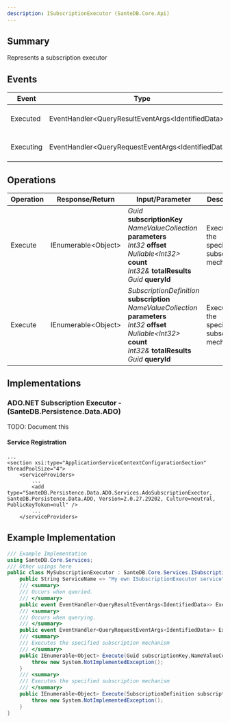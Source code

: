 ```yaml
---
description: ISubscriptionExecutor (SanteDB.Core.Api)
---
```


## Summary
Represents a subscription executor

## Events

|Event|Type|Description|
|-|-|-|
|Executed|EventHandler&lt;QueryResultEventArgs&lt;IdentifiedData>>|Occurs when queried.|
|Executing|EventHandler&lt;QueryRequestEventArgs&lt;IdentifiedData>>|Occurs when querying.|

## Operations

|Operation|Response/Return|Input/Parameter|Description|
|-|-|-|-|
|Execute|IEnumerable&lt;Object>|*Guid* **subscriptionKey**<br/>*NameValueCollection* **parameters**<br/>*Int32* **offset**<br/>*Nullable&lt;Int32>* **count**<br/>*Int32&* **totalResults**<br/>*Guid* **queryId**|Executes the specified subscription mechanism|
|Execute|IEnumerable&lt;Object>|*SubscriptionDefinition* **subscription**<br/>*NameValueCollection* **parameters**<br/>*Int32* **offset**<br/>*Nullable&lt;Int32>* **count**<br/>*Int32&* **totalResults**<br/>*Guid* **queryId**|Executes the specified subscription mechanism|

## Implementations


### ADO.NET Subscription Executor - (SanteDB.Persistence.Data.ADO)
TODO: Document this

#### Service Registration
```markup
...
<section xsi:type="ApplicationServiceContextConfigurationSection" threadPoolSize="4">
	<serviceProviders>
		...
		<add type="SanteDB.Persistence.Data.ADO.Services.AdoSubscriptionExector, SanteDB.Persistence.Data.ADO, Version=2.0.27.29202, Culture=neutral, PublicKeyToken=null" />
		...
	</serviceProviders>
```
## Example Implementation
```csharp
/// Example Implementation
using SanteDB.Core.Services;
/// Other usings here
public class MySubscriptionExecutor : SanteDB.Core.Services.ISubscriptionExecutor { 
	public String ServiceName => "My own ISubscriptionExecutor service";
	/// <summary>
	/// Occurs when queried.
	/// </summary>
	public event EventHandler<QueryResultEventArgs<IdentifiedData>> Executed;
	/// <summary>
	/// Occurs when querying.
	/// </summary>
	public event EventHandler<QueryRequestEventArgs<IdentifiedData>> Executing;
	/// <summary>
	/// Executes the specified subscription mechanism
	/// </summary>
	public IEnumerable<Object> Execute(Guid subscriptionKey,NameValueCollection parameters,Int32 offset,Nullable<Int32> count,Int32& totalResults,Guid queryId){
		throw new System.NotImplementedException();
	}
	/// <summary>
	/// Executes the specified subscription mechanism
	/// </summary>
	public IEnumerable<Object> Execute(SubscriptionDefinition subscription,NameValueCollection parameters,Int32 offset,Nullable<Int32> count,Int32& totalResults,Guid queryId){
		throw new System.NotImplementedException();
	}
}
```
